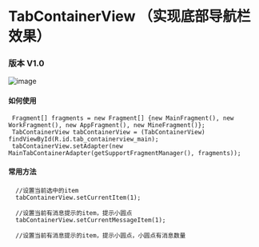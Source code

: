 # TabContainerView （实现底部导航栏效果）
### 版本 V1.0

 ![image](https://github.com/chenpengfei88/TabContainerView/blob/master/app/src/main/res/drawable/xiaoguo.gif)
 
#### 如何使用
 ```
  Fragment[] fragments = new Fragment[] {new MainFragment(), new WorkFragment(), new AppFragment(), new MineFragment()};
  TabContainerView tabContainerView = (TabContainerView) findViewById(R.id.tab_containerview_main);
  tabContainerView.setAdapter(new MainTabContainerAdapter(getSupportFragmentManager(), fragments));
 ```
#### 常用方法
 ```
   //设置当前选中的item
   tabContainerView.setCurrentItem(1);
   
   //设置当前有消息提示的item，提示小圆点
   tabContainerView.setCurrentMessageItem(1);
       
   //设置当前有消息提示的item，提示小圆点，小圆点有消息数量


